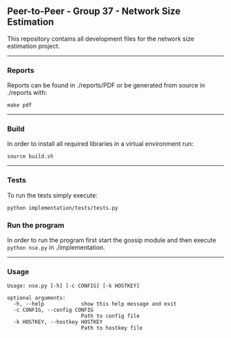 ## Peer-to-Peer - Group 37 - Network Size Estimation

This repository contains all development files for the network size estimation project.

---

### Reports

Reports can be found in ./reports/PDF or be generated from source in ./reports with:

```
make pdf
```
---

### Build

In order to install all required libraries in a virtual environment run:

```
source build.sh
```

---

### Tests

To run the tests simply execute:

```
python implementation/tests/tests.py
```

### Run the program

In order to run the program first start the gossip module and then execute `python nse.py` in ./implementation.


---

### Usage

```
Usage: nse.py [-h] [-c CONFIG] [-k HOSTKEY]

optional arguments:
  -h, --help            show this help message and exit
  -c CONFIG, --config CONFIG
                        Path to config file
  -k HOSTKEY, --hostkey HOSTKEY
                        Path to hostkey file
```
